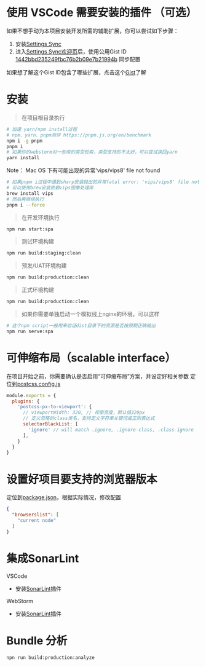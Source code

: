 # 使用 VSCode 需要安装的插件 （可选）
如果不想手动为本项目安装开发所需的辅助扩展，你可以尝试如下步骤：
1. 安装[Settings Sync](https://marketplace.visualstudio.com/items?itemName=Shan.code-settings-sync)
2. 进入[Settings Sync欢迎页](./doc/img/settings-sync-enter-gist-id.png)后，使用公用Gist ID [1442bbd235249fbc76b2b09e7b21994b](https://gist.github.com/shinvey/1442bbd235249fbc76b2b09e7b21994b) 同步配置

如果想了解这个Gist ID包含了哪些扩展，点击这个[Gist](https://gist.github.com/shinvey/1442bbd235249fbc76b2b09e7b21994b#file-extensions-json)了解
# 安装

> 在项目根目录执行

```bash
# 加速 yarn/npm install过程
# npm、yarn、pnpm测评 https://pnpm.js.org/en/benchmark
npm i -g pnpm
pnpm i
# 如果你的webstorm对一些库的类型检索，类型支持的不太好，可以尝试换回yarn
yarn install
```

Note： Mac OS 下有可能出现的异常'vips/vips8' file not found
```bash
# 如果pnpm i过程中遇到sharp安装抛出的异常fatal error: 'vips/vips8' file not found
# 可以使用brew安装依赖vips图像处理库
brew install vips
# 然后再继续执行
pnpm i --force
```

> 在开发环境执行

```bash
npm run start:spa
```

> 测试环境构建

```bash
npm run build:staging:clean
```

> 预发/UAT环境构建

```bash
npm run build:production:clean
```

> 正式环境构建

```bash
npm run build:production:clean
```

> 如果你需要单独启动一个模拟线上nginx的环境，可以这样

```bash
# 这个npm script一般用来验证dist目录下的资源是否按预期正确输出
npm run serve:spa
```

# 可伸缩布局（scalable interface）
在项目开始之前，你需要确认是否启用“可伸缩布局”方案，并设定好相关参数
定位到[postcss.config.js](./postcss.config.js)
```js
module.exports = {
  plugins: {
    'postcss-px-to-viewport': {
      // viewportWidth: 320, // 视窗宽度，默认值320px
      // 定义忽略的class类名，支持定义字符串关键词或正则表达式
      selectorBlackList: [
        'ignore' // will match .ignore, .ignore-class, .class-ignore
      ],
    }
  }
}
```

# 设置好项目要支持的浏览器版本
定位到[package.json](./package.json)，根据实际情况，修改配置
```json
{
  "browserslist": [
    "current node"
  ]
}
```

# 集成SonarLint
VSCode
 - 安装[SonarLint](https://www.sonarlint.org/vscode/)插件

WebStorm
- 安装[SonarLint](https://www.sonarlint.org/intellij/)插件

# Bundle 分析
```bash
npn run build:production:analyze
```
